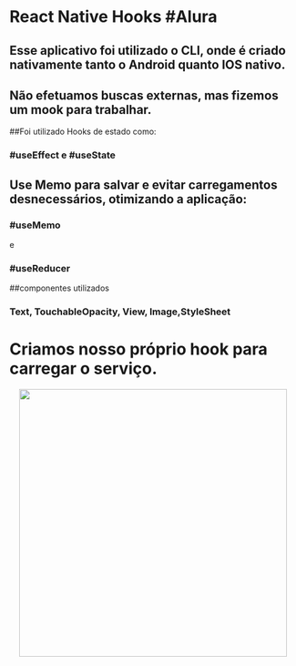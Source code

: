 # React Native Hooks #Alura

## Esse aplicativo foi utilizado o CLI, onde é criado nativamente tanto o Android quanto IOS nativo.

## Não efetuamos buscas externas, mas fizemos um mook para trabalhar.

##Foi utilizado Hooks de estado como:

### #useEffect e #useState

## Use Memo para salvar e evitar carregamentos desnecessários, otimizando a aplicação:

### #useMemo

e

### #useReducer

##componentes utilizados

### Text, TouchableOpacity, View, Image,StyleSheet

# Criamos nosso próprio hook para carregar o serviço.

<p align="center">
  <img width="470" src="src/assets/hooksVideo.gif">
</p>
